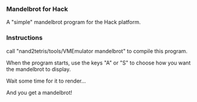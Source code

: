 ### Mandelbrot for Hack

A "simple" mandelbrot program for the Hack platform.

### Instructions

call "nand2tetris/tools/VMEmulator mandelbrot" to compile this program.

When the program starts, use the keys "A" or "S" to choose how you want the mandelbrot to display.

Wait some time for it to render...

And you get a mandelbrot!